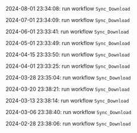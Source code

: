 2024-08-01 23:34:08: run workflow `Sync_Download` 

2024-07-01 23:34:09: run workflow `Sync_Download` 

2024-06-01 23:33:41: run workflow `Sync_Download` 

2024-05-01 23:33:49: run workflow `Sync_Download` 

2024-04-15 23:33:50: run workflow `Sync_Download` 

2024-04-01 23:33:25: run workflow `Sync_Download` 

2024-03-28 23:35:04: run workflow `Sync_Download` 

2024-03-20 23:38:21: run workflow `Sync_Download` 

2024-03-13 23:38:14: run workflow `Sync_Download` 

2024-03-06 23:38:40: run workflow `Sync_Download` 

2024-02-28 23:38:06: run workflow `Sync_Download` 


